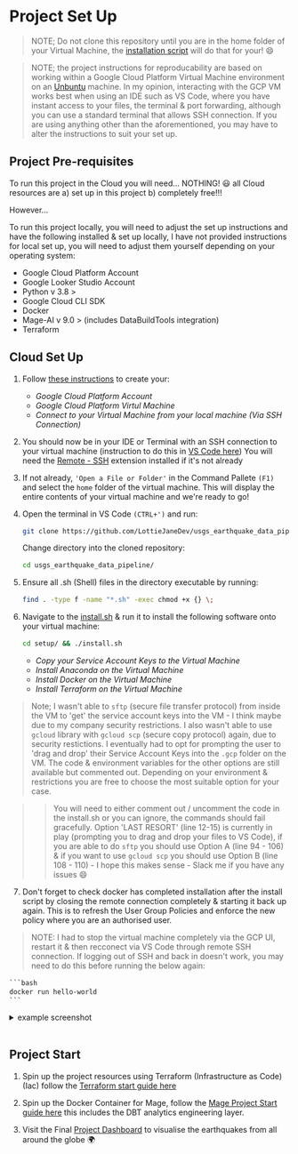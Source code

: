 # Project Set Up

>NOTE; Do not clone this repository until you are in the home folder of your Virtual Machine, the [installation script](setup/installation.sh) will do that for your! 😄

>NOTE; the project instructions for reproducability are based on working within a Google Cloud Platform Virtual Machine environment on an [Unbuntu](https://ubuntu.com/desktop) machine. In my opinion, interacting with the GCP VM works best when using an IDE such as VS Code, where you have instant access to your files, the terminal & port forwarding, although you can use a standard terminal that allows SSH connection. If you are using anything other than the aforementioned, you may have to alter the instructions to suit your set up.  

## Project Pre-requisites

To run this project in the Cloud you will need... NOTHING! 😃 all Cloud resources are a) set up in this project b) completely free!!!

However...

To run this project locally, you will need to adjust the set up instructions and have the following installed & set up locally, I have not provided instructions for  local set up, you will need to adjust them yourself depending on your operating system:

* Google Cloud Platform Account
* Google Looker Studio Account
* Python v 3.8 >
* Google Cloud CLI SDK
* Docker
* Mage-AI v 9.0 > (includes DataBuildTools integration)
* Terraform



## Cloud Set Up


1. Follow [these instructions](setup/virtual_machine_setup.md) to create your:

    * *Google Cloud Platform Account*
    * *Google Cloud Platform Virtul Machine*
    * *Connect to your Virtual Machine from your local machine (Via SSH Connection)*

2. You should now be in your IDE or Terminal with an SSH connection to your virtual machine (instruction to do this in [VS Code here](https://code.visualstudio.com/docs/remote/ssh)) You will need the [Remote - SSH](https://marketplace.visualstudio.com/items?itemName=ms-vscode-remote.remote-ssh) extension installed if it's not already

3. If not already, `'Open a File or Folder'` in the Command Pallete `(F1)` and select the `home` folder of the virtual machine. This will display the entire contents of your virtual machine and we're ready to go!

4. Open the terminal in VS Code `(CTRL+')` and run:

    ```bash
    git clone https://github.com/LottieJaneDev/usgs_earthquake_data_pipeline.git
    ```
    Change directory into the cloned repository: 

    ```bash
    cd usgs_earthquake_data_pipeline/
    ```

5. Ensure all .sh (Shell) files in the directory executable by running: 

    ```bash
    find . -type f -name "*.sh" -exec chmod +x {} \;
    ```

6. Navigate to the [install.sh](setup/install.sh) & run it to install the following software onto your virtual machine: 

    ```bash
    cd setup/ && ./install.sh
    ```

    * *Copy your Service Account Keys to the Virtual Machine*
    * *Install Anaconda on the Virtual Machine*
    * *Install Docker on the Virtual Machine*
    * *Install Terraform on the Virtual Machine*

> Note; I wasn't able to `sftp` (secure file transfer protocol) from inside the VM to 'get' the service account keys into the VM - I think maybe due to my company security restrictions. I also wasn't able to use `gcloud` library with `gcloud scp` (secure copy protocol) again, due to security restictions. I eventually had to opt for prompting the user to 'drag and drop' their Service Account Keys into the `.gcp` folder on the VM. The code & environment variables for the other options are still available but commented out. Depending on your environment & restrictions you are free to choose the most suitable option for your case. 

>> You will need to either comment out / uncomment the code in the install.sh or you can ignore, the commands should fail gracefully.  Option 'LAST RESORT' (line 12-15) is currently in play (prompting you to drag and drop your files to VS Code), if you are able to do `sftp` you should use Option A (line 94 - 106) & if you want to use `gcloud scp` you should use Option B (line 108 - 110) - I hope this makes sense - Slack me if you have any issues 😄

7. Don't forget to check docker has completed installation after the install script by closing the remote connection completely & starting it back up again. This is to refresh the User Group Policies and enforce the new policy where you are an authorised user. 

> NOTE: I had to stop the virtual machine completely via the GCP UI, restart it & then recconect via VS Code through remote SSH connection. If logging out of SSH and back in doesn't work, you may need to do this before running the below again:  

    ```bash
    docker run hello-world
    ```

<details>
    <summary>example screenshot</summary>
    <br>
    <img src="images/docker-hello-world.jpg" alt="docker-hello-world" height="300" width="300">
    </details>
    <br>

## Project Start 

1. Spin up the project resources using Terraform (Infrastructure as Code) (Iac) follow the [Terraform start guide here](terraform/README.md)

2. Spin up the Docker Container for Mage, follow the [Mage Project Start guide here](mage/README.md) this includes the DBT analytics engineering layer. 

3. Visit the Final [Project Dashboard](link) to visualise the earthquakes from all around the globe :earth_africa: 






